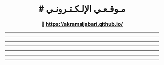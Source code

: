 <h1 align="center"># مـوقـعـي الإلـكـتـرونـي</h1>
<h3 align="center">
  🔗 <a href="https://akramaljabari.github.io/">https://akramaljabari.github.io/</a>
</h3>
<hr>
<hr>
<hr>
<hr>
<hr>
<hr>
<hr>

